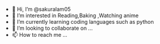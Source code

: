 - 👋 Hi, I’m @sakuralam05
- 👀 I’m interested in Reading,Baking ,Watching  anime 
- 🌱 I’m currently learning coding languages such as python 
- 💞️ I’m looking to collaborate on ...
- 📫 How to reach me ...

<!---
sakuralam05/sakuralam05 is a ✨ special ✨ repository because its `README.md` (this file) appears on your GitHub profile.
You can click the Preview link to take a look at your changes.
--->
